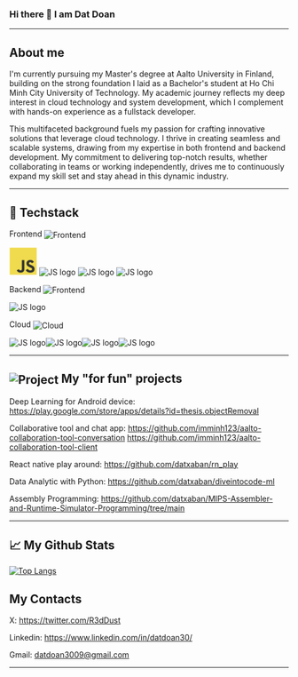 ### Hi there 👋 I am Dat Doan

---
## About me
I'm currently pursuing my Master's degree at Aalto University in Finland, building on the strong foundation I laid as a Bachelor's student at Ho Chi Minh City University of Technology. My academic journey reflects my deep interest in cloud technology and system development, which I complement with hands-on experience as a fullstack developer. 

This multifaceted background fuels my passion for crafting innovative solutions that leverage cloud technology. I thrive in creating seamless and scalable systems, drawing from my expertise in both frontend and backend development. My commitment to delivering top-notch results, whether collaborating in teams or working independently, drives me to continuously expand my skill set and stay ahead in this dynamic industry.

---


## 🧰 Techstack

Frontend <img src="https://www.svgrepo.com/show/491936/ui-color-1-eye-17.svg" alt="Frontend" width="20" height="20" align="center"/>

<img src="https://github.com/devicons/devicon/blob/master/icons/javascript/javascript-original.svg" alt="JS logo" with="50" height = "50" /> <img src="https://cdn.worldvectorlogo.com/logos/css-3.svg" alt="JS logo" with="50" height = "50" />
<img src="https://cdn.worldvectorlogo.com/logos/typescript-2.svg" alt="JS logo" with="50" height = "50" /> <img src="https://cdn.worldvectorlogo.com/logos/react-2.svg" alt="JS logo" with="50" height = "50" />

Backend <img src="https://www.svgrepo.com/show/277424/tool-screwdriver.svg" alt="Frontend" width="20" height="20" align="center"/>

<img src="https://cdn.worldvectorlogo.com/logos/spring-3.svg" alt="JS logo" with="50" height = "50" />

Cloud <img src="https://www.svgrepo.com/show/530449/cloud-backup.svg" alt="Cloud" width="20" height="20" align="center"/>

<img src="https://cdn.worldvectorlogo.com/logos/terraform-enterprise.svg" alt="JS logo" with="50" height = "50" /><img src="https://cdn.worldvectorlogo.com/logos/docker.svg" alt="JS logo" with="50" height = "50" /><img src="https://cdn.worldvectorlogo.com/logos/kubernets.svg" alt="JS logo" with="50" height = "50" /><img src="https://cdn.worldvectorlogo.com/logos/google-cloud-1.svg" alt="JS logo" with="50" height = "50" />

---

## <img src="https://www.svgrepo.com/show/530253/project.svg" alt="Project" width="20" height = "20" align="center" /> My "for fun" projects
Deep Learning for Android device: 
https://play.google.com/store/apps/details?id=thesis.objectRemoval

Collaborative tool and chat app: 
https://github.com/imminh123/aalto-collaboration-tool-conversation
https://github.com/imminh123/aalto-collaboration-tool-client

React native play around:
https://github.com/datxaban/rn_play

Data Analytic with Python:
https://github.com/datxaban/diveintocode-ml

Assembly Programming:
https://github.com/datxaban/MIPS-Assembler-and-Runtime-Simulator-Programming/tree/main

---

## &#x1f4c8; My Github Stats

[![Top Langs](https://github-readme-stats.vercel.app/api/top-langs/?username=datxaban)](https://github.com/anuraghazra/github-readme-stats)

## My Contacts

X: https://twitter.com/R3dDust 

Linkedin: https://www.linkedin.com/in/datdoan30/

Gmail: datdoan3009@gmail.com

---
<!-- 
**datxaban/datxaban** is a ✨ _special_ ✨ repository because its `README.md` (this file) appears on your GitHub profile.

Here are some ideas to get you started:

- 🔭 I’m currently working on ...
- 🌱 I’m currently learning ...
- 👯 I’m looking to collaborate on ...
- 🤔 I’m looking for help with ...
- 💬 Ask me about ...
- 📫 How to reach me: ...
- 😄 Pronouns: ...
- ⚡ Fun fact: ...
-->
